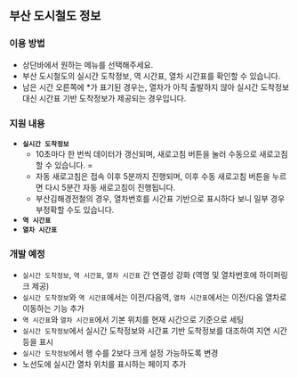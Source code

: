 ## 부산 도시철도 정보

### 이용 방법
* 상단바에서 원하는 메뉴를 선택해주세요.
* 부산 도시철도의 실시간 도착정보, 역 시간표, 열차 시간표를 확인할 수 있습니다.
* 남은 시간 오른쪽에 &ast;가 표기된 경우는, 열차가 아직 출발하지 않아 실시간 도착정보 대신 시간표 기반 도착정보가 제공되는 경우입니다.

### 지원 내용
* **`실시간 도착정보`**
  * 10초마다 한 번씩 데이터가 갱신되며, 새로고침 버튼을 눌러 수동으로 새로고침할 수 있습니다. =
  * 자동 새로고침은 접속 이후 5분까지 진행되며, 이후 수동 새로고침 버튼을 누르면 다시 5분간 자동 새로고침이 진행됩니다.
  * 부산김해경전철의 경우, 열차번호를 시간표 기반으로 표시하다 보니 일부 경우 부정확할 수도 있습니다.
* **`역 시간표`**
* **`열차 시간표`**



### 개발 예정
* `실시간 도착정보`, `역 시간표`, `열차 시간표` 간 연결성 강화 (역명 및 열차번호에 하이퍼링크 제공)
* `실시간 도착정보`와 `역 시간표`에서는 이전/다음역, `열차 시간표`에서는 이전/다음 열차로 이동하는 기능 추가
* `역 시간표`와 `열차 시간표`에서 기본 위치를 현재 시간으로 기준으로 세팅
* `실시간 도착정보`에서 실시간 도착정보와 시간표 기반 도착정보를 대조하여 지연 시간 등을 표시
* `실시간 도착정보`에서 행 수를 2보다 크게 설정 가능하도록 변경
* 노선도에 실시간 열차 위치를 표시하는 페이지 추가